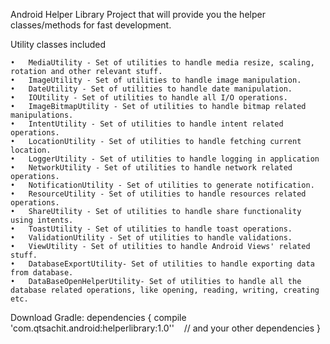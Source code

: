 Android Helper
Library Project that will provide you the helper classes/methods for fast development.

Utility classes included
	
	•	MediaUtility - Set of utilities to handle media resize, scaling, rotation and other relevant stuff.
	•	ImageUtility - Set of utilities to handle image manipulation.
	•	DateUtility - Set of utilities to handle date manipulation.
	•	IOUtility - Set of utilities to handle all I/O operations.
	•	ImageBitmapUtility - Set of utilities to handle bitmap related manipulations.
	•	IntentUtility - Set of utilities to handle intent related operations.
	•	LocationUtility - Set of utilities to handle fetching current location.
	•	LoggerUtility - Set of utilities to handle logging in application
	•	NetworkUtility - Set of utilities to handle network related operations.
	•	NotificationUtility - Set of utilities to generate notification.
	•	ResourceUtility - Set of utilities to handle resources related operations.
	•	ShareUtility - Set of utilities to handle share functionality using intents.
	•	ToastUtility - Set of utilities to handle toast operations.
	•	ValidationUtility - Set of utilities to handle validations.
	•	ViewUtility - Set of utilities to handle Android Views' related stuff.
	•	DatabaseExportUtility- Set of utilities to handle exporting data from database.
	•	DataBaseOpenHelperUtility- Set of utilities to handle all the database related operations, like opening, reading, writing, creating etc. 


Download
Gradle:
dependencies {
	compile 'com.qtsachit.android:helperlibrary:1.0''
    // and your other dependencies
}